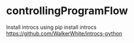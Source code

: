 # controllingProgramFlow



Install introcs using pip install introcs
https://github.com/WalkerWhite/introcs-python